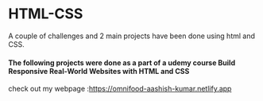 # HTML-CSS
A couple of challenges and 2 main projects have been done using html and CSS.

#### The following projects were done as a part of a udemy course Build Responsive Real-World Websites with HTML and CSS
check out my webpage :https://omnifood-aashish-kumar.netlify.app
